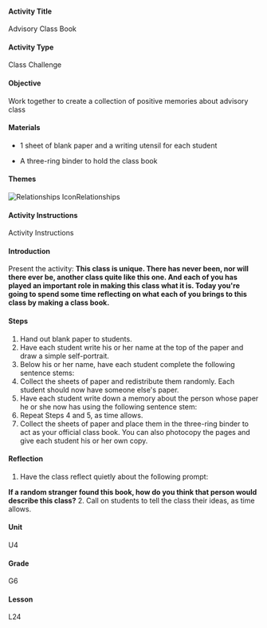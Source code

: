 #### Activity Title
Advisory Class Book
#### Activity Type
Class Challenge
#### Objective
Work together to create a collection of positive memories about advisory class
#### Materials
-  1 sheet of blank paper and a writing utensil for each student

-  A three-ring binder to hold the class book
#### Themes
![Relationships Icon](http://v5cmservice.secondstep.org/MS3TP_IMAGES/SKILLS/SKILLS_SMALL_IMAGES/relationships-sm.png)Relationships
 

#### Activity Instructions
Activity Instructions
#### Introduction
Present the activity: **This class is unique. There has never been, nor will there ever be, another class quite like this one. And each of you has played an important role in making this class what it is. Today you're going to spend some time reflecting on what each of you brings to this class by making a class book.**
#### Steps
1. Hand out blank paper to students.
2. Have each student write his or her name at the top of the paper and draw a simple self-portrait.
3. Below his or her name, have each student complete the following sentence stems:
4. Collect the sheets of paper and redistribute them randomly. Each student should now have someone else's paper.
5. Have each student write down a memory about the person whose paper he or she now has using the following sentence stem:
6. Repeat Steps 4 and 5, as time allows.
7. Collect the sheets of paper and place them in the three-ring binder to act as your official class book. You can also photocopy the pages and give each student his or her own copy.

#### Reflection
1. Have the class reflect quietly about the following prompt:

**If a random stranger found this book, how do you think that person would describe this class?**
2. Call on students to tell the class their ideas, as time allows.

#### Unit
U4
#### Grade
G6
#### Lesson
L24
